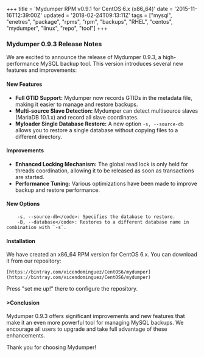 +++
title = 'Mydumper RPM v0.9.1 for CentOS 6.x (x86_64)'
date = '2015-11-16T12:39:00Z'
updated = '2018-02-24T09:13:11Z'
tags = ["mysql", "enetres", "package", "rpms", "rpm", "backups", "RHEL", "centos", "mydumper", "linux", "repo", "tool"]
+++

### Mydumper 0.9.3 Release Notes

We are excited to announce the release of Mydumper 0.9.3, a high-performance MySQL backup tool. This version introduces several new features and improvements:

#### New Features

 * **Full GTID Support:** Mydumper now records GTIDs in the metadata file, making it easier to manage and restore backups.
 * **Multi-source Slave Detection:** Mydumper can detect multisource slaves (MariaDB 10.1.x) and record all slave coordinates.
 * **Myloader Single Database Restore:** A new option `-s, --source-db` allows you to restore a single database without copying files to a different directory.

#### Improvements

 * **Enhanced Locking Mechanism:** The global read lock is only held for threads coordination, allowing it to be released as soon as transactions are started.
 * **Performance Tuning:** Various optimizations have been made to improve backup and restore performance.

#### New Options


```plaintext
    -s, --source-db</code>: Specifies the database to restore.
    -B, --database</code>: Restores to a different database name in combination with `-s`.
```

#### Installation

We have created an x86_64 RPM version for CentOS 6.x. You can download it from our repository:


    [https://bintray.com/vicendominguez/CentOS6/mydumper](https://bintray.com/vicendominguez/CentOS6/mydumper)

Press "set me up!" there to configure the repository.

#### >Conclusion
Mydumper 0.9.3 offers significant improvements and new features that make it an even more powerful tool for managing MySQL backups. We encourage all users to upgrade and take full advantage of these enhancements.

Thank you for choosing Mydumper!
